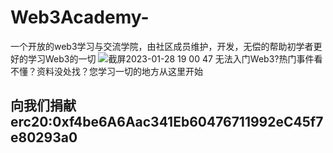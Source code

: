 # Web3Academy-
一个开放的web3学习与交流学院，由社区成员维护，开发，无偿的帮助初学者更好的学习Web3的一切
![截屏2023-01-28 19 00 47](https://user-images.githubusercontent.com/110269012/215263113-454741e5-95dc-43f2-9e66-603148725b9a.png)
无法入门Web3?热门事件看不懂？资料没处找？您学习一切的地方从这里开始
## 向我们捐献 erc20:0xf4be6A6Aac341Eb60476711992eC45f7e80293a0
